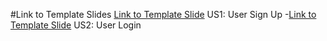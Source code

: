 #Link to Template Slides
[Link to Template Slide](https://docs.google.com/presentation/d/1gOVXlJVU_m52zS8ELlaPT0RjCQ3o3qXp4KA4zskOhiY/edit?usp=sharing) US1: User Sign Up
-[Link to Template Slide](https://docs.google.com/presentation/d/1pWG79GLFyePCZ3pwPf4WPZpiz_1a2VcAHSyVLcbgKpw/edit?usp=sharing) US2: User Login
